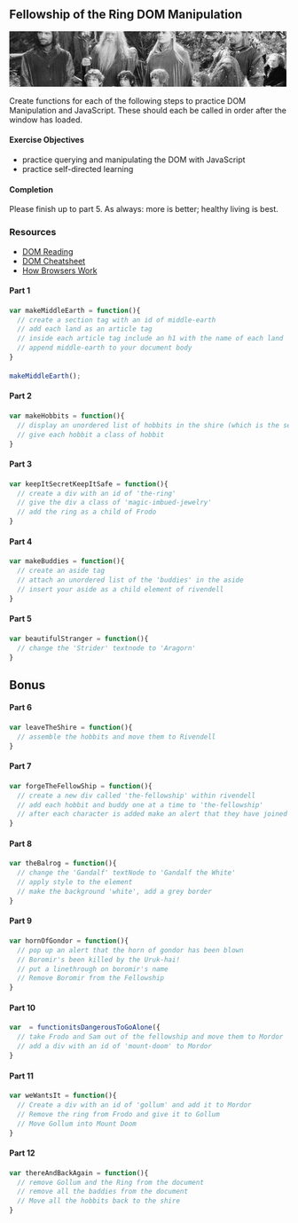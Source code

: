 ## Fellowship of the Ring DOM Manipulation

![A gif of the fellowship of the ring](images/theFellowship.gif)

Create functions for each of the following steps to practice DOM Manipulation and JavaScript. These should each be called in order after the window has loaded.

#### Exercise Objectives

- practice querying and manipulating the DOM with JavaScript
- practice self-directed learning

#### Completion

Please finish up to part 5. As always: more is better; healthy living is best.

### Resources

- [DOM Reading](https://developer.mozilla.org/en-US/docs/Web/API/Document_Object_Model)
- [DOM Cheatsheet](http://christianheilmann.com/stuff/JavaScript-DOM-Cheatsheet.pdf)
- [How Browsers Work](http://www.html5rocks.com/en/tutorials/internals/howbrowserswork/)

#### Part 1

```js
var makeMiddleEarth = function(){
  // create a section tag with an id of middle-earth
  // add each land as an article tag
  // inside each article tag include an h1 with the name of each land
  // append middle-earth to your document body
}

makeMiddleEarth();
```

#### Part 2
```js
var makeHobbits = function(){
  // display an unordered list of hobbits in the shire (which is the second article tag on the page)
  // give each hobbit a class of hobbit
}
```

#### Part 3
```js
var keepItSecretKeepItSafe = function(){
  // create a div with an id of 'the-ring'
  // give the div a class of 'magic-imbued-jewelry'
  // add the ring as a child of Frodo
}
```

#### Part 4

```js
var makeBuddies = function(){
  // create an aside tag
  // attach an unordered list of the 'buddies' in the aside
  // insert your aside as a child element of rivendell
}
```

#### Part 5

```js
var beautifulStranger = function(){
  // change the 'Strider' textnode to 'Aragorn'
}
```

## Bonus

#### Part 6
```js
var leaveTheShire = function(){
  // assemble the hobbits and move them to Rivendell
}
```

#### Part 7

```js
var forgeTheFellowShip = function(){
  // create a new div called 'the-fellowship' within rivendell
  // add each hobbit and buddy one at a time to 'the-fellowship'
  // after each character is added make an alert that they have joined your party
}
```

#### Part 8

```js
var theBalrog = function(){
  // change the 'Gandalf' textNode to 'Gandalf the White'
  // apply style to the element
  // make the background 'white', add a grey border
}
```

#### Part 9
```js
var hornOfGondor = function(){
  // pop up an alert that the horn of gondor has been blown
  // Boromir's been killed by the Uruk-hai!
  // put a linethrough on boromir's name
  // Remove Boromir from the Fellowship
}
```

#### Part 10
```js
var  = functionitsDangerousToGoAlone({
  // take Frodo and Sam out of the fellowship and move them to Mordor
  // add a div with an id of 'mount-doom' to Mordor
}
```

#### Part 11
```js
var weWantsIt = function(){
  // Create a div with an id of 'gollum' and add it to Mordor
  // Remove the ring from Frodo and give it to Gollum
  // Move Gollum into Mount Doom
}
```

#### Part 12
```js
var thereAndBackAgain = function(){
  // remove Gollum and the Ring from the document
  // remove all the baddies from the document
  // Move all the hobbits back to the shire
}
```
